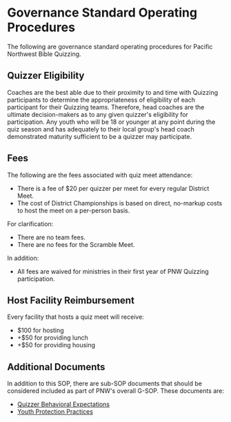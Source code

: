 # Governance Standard Operating Procedures

The following are governance standard operating procedures for Pacific Northwest Bible Quizzing.

## Quizzer Eligibility

Coaches are the best able due to their proximity to and time with Quizzing participants to determine the appropriateness of eligibility of each participant for their Quizzing teams. Therefore, head coaches are the ultimate decision-makers as to any given quizzer's eligibility for participation. Any youth who will be 18 or younger at any point during the quiz season and has adequately to their local group's head coach demonstrated maturity sufficient to be a quizzer may participate.

## Fees

The following are the fees associated with quiz meet attendance:

- There is a fee of $20 per quizzer per meet for every regular District Meet.
- The cost of District Championships is based on direct, no-markup costs to host the meet on a per-person basis.

For clarification:

- There are no team fees.
- There are no fees for the Scramble Meet.

In addition:

- All fees are waived for ministries in their first year of PNW Quizzing participation.

## Host Facility Reimbursement

Every facility that hosts a quiz meet will receive:

- $100 for hosting
- +$50 for providing lunch
- +$50 for providing housing

## Additional Documents

In addition to this SOP, there are sub-SOP documents that should be considered included as part of PNW's overall G-SOP. These documents are:

- [Quizzer Behavioral Expectations](behavioral_expectations.md)
- [Youth Protection Practices](youth_protection_practices.md)
